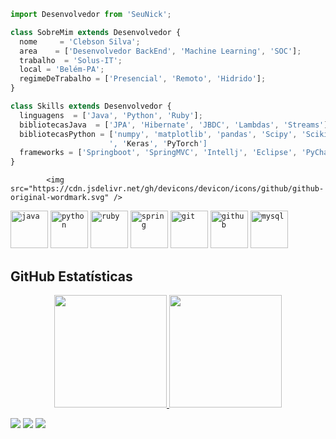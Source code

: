 ```js
import Desenvolvedor from 'SeuNick';

class SobreMim extends Desenvolvedor {
  nome     = 'Clebson Silva';
  area    = ['Desenvolvedor BackEnd', 'Machine Learning', 'SOC'];
  trabalho  = 'Solus-IT';
  local = 'Belém-PA';
  regimeDeTrabalho = ['Presencial', 'Remoto', 'Hidrido'];
}

class Skills extends Desenvolvedor {
  linguagens  = ['Java', 'Python', 'Ruby'];
  bibliotecasJava  = ['JPA', 'Hibernate', 'JBDC', 'Lambdas', 'Streams'];
  bibliotecasPython = ['numpy', 'matplotlib', 'pandas', 'Scipy', 'Scikit-learn', 'TensorFlow
                      ', 'Keras', 'PyTorch']
  frameworks = ['Springboot', 'SpringMVC', 'Intellj', 'Eclipse', 'PyCharm', 'VScode'];
}
```
       
          
            <img src="https://cdn.jsdelivr.net/gh/devicons/devicon/icons/github/github-original-wordmark.svg" />
          
          

<code><img height="60" alt="java"
src="https://cdn.jsdelivr.net/gh/devicons/devicon/icons/java/java-original-wordmark.svg"></code>
<code><img height="60" alt="python"
src="https://cdn.jsdelivr.net/gh/devicons/devicon/icons/python/python-original-wordmark.svg"></code>
<code><img height="60" alt="ruby"
src="https://cdn.jsdelivr.net/gh/devicons/devicon/icons/ruby/ruby-original-wordmark.svg"></code>
<code><img height="60" alt="spring"
src="https://cdn.jsdelivr.net/gh/devicons/devicon/icons/spring/spring-original-wordmark.svg"></code>
<code><img height="60" alt="git"
src="https://cdn.jsdelivr.net/gh/devicons/devicon/icons/git/git-original-wordmark.svg"></code>
<code><img height="60" alt="github"
src="https://cdn.jsdelivr.net/gh/devicons/devicon/icons/github/github-original-wordmark.svg"></code>
<code><img height="60" alt="mysql"
src="https://cdn.jsdelivr.net/gh/devicons/devicon/icons/mysql/mysql-original-wordmark.svg"></code>
             

## **GitHub Estatísticas**

<p align="center">
<a href="https://github.com/ismaelclebson">
  <img height="180em" src="https://github-readme-stats-eight-theta.vercel.app/api?username=ismaelclebson&show_icons=true&theme=algolia&include_all_commits=true&count_private=true"/>
  <img height="180em" src="https://github-readme-stats-eight-theta.vercel.app/api/top-langs/?username=ismaelclebson&layout=compact&langs_count=8&theme=algolia"/>
</a>
</p>

<p align="left">
  <a href="#" alt="Gmail">
  <img src="https://img.shields.io/badge/-Gmail-FF0000?style=flat-square&labelColor=FF0000&logo=gmail&logoColor=white&link=ismaelclebson" /></a>

  <a href="#" alt="Linkedin">
  <img src="https://img.shields.io/badge/-Linkedin-0e76a8?style=flat-square&logo=Linkedin&logoColor=white&link=clebson-silva"></a>

  <a href="#" alt="WhatsApp">
  <img src="https://img.shields.io/badge/-WhatsApp-25d366?style=flat-square&labelColor=25d366&logo=whatsapp&logoColor=white&link=API-DO-SEU-WHATSAPP"/></a>

</p>  
